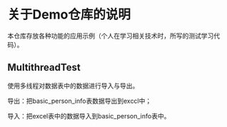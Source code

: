 # 关于Demo仓库的说明

   本仓库存放各种功能的应用示例（个人在学习相关技术时，所写的测试学习代码）。
   

## MultithreadTest

使用多线程对数据表中的数据进行导入与导出。

导出：把basic_person_info表数据导出到exccl中；

导入：把excel表中的数据导入到basic_person_info表中。